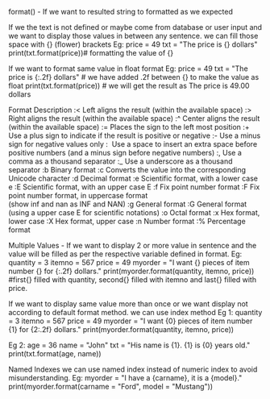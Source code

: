 format() - If we want to resulted string to formatted as we expected

If we the text is not defined or maybe come from database or user input  and we want to display those values in between any sentence. we can fill those space with {} (flower) brackets
Eg: 		price = 49
			txt = "The price is {} dollars" 
			print(txt.format(price))# formatting the value of {}

If we want to format same value in float format
Eg:		price = 49
			txt = "The price is {:.2f} dollars"
			# we have added .2f between {} to make the value as float
			print(txt.format(price)) 
			# we will get  the result as The price is 49.00 dollars



Format
Description
:<
Left aligns the result (within the available space)
:>
Right aligns the result (within the available space)
:^
Center aligns the result (within the available space)
:=
Places the sign to the left most position
:+
Use a plus sign to indicate if the result is positive or negative
:-
Use a minus sign for negative values only
: 
Use a space to insert an extra space before positive numbers (and a minus sign before negative numbers)
:,
Use a comma as a thousand separator
:_
Use a underscore as a thousand separator
:b
Binary format
:c
Converts the value into the corresponding Unicode character
:d
Decimal format
:e
Scientific format, with a lower case e
:E
Scientific format, with an upper case E
:f
Fix point number format
:F
Fix point number format, in uppercase format (show inf and nan as INF and NAN)
:g
General format
:G
General format (using a upper case E for scientific notations)
:o
Octal format
:x
Hex format, lower case
:X
Hex format, upper case
:n
Number format
:%
Percentage format

Multiple Values - If we want to display 2 or more value in sentence and the value will be filled as per the respective variable defined in format.
Eg:		quantity = 3
			itemno = 567
			price = 49
			myorder = "I want {} pieces of item number {} for {:.2f} dollars."
			print(myorder.format(quantity, itemno, price)) 
#first{} filled with quantity, second{} filled with itemno and last{} filled with price.

If we want to display same value more than once or we want display not according to default format method. we can use index method
Eg 1:		quantity = 3
			itemno = 567
			price = 49
			myorder = "I want {0} pieces of item number {1} for {2:.2f} dollars."
			print(myorder.format(quantity, itemno, price))

Eg 2:	age = 36
			name = "John"
			txt = "His name is {1}. {1} is {0} years old."
			print(txt.format(age, name))

Named Indexes
	we can use named index instead of numeric index to avoid misunderstanding.
Eg:		myorder = "I have a {carname}, it is a {model}."
			print(myorder.format(carname = "Ford", model = "Mustang"))



